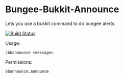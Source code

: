 Bungee-Bukkit-Announce
======================

Lets you use a bukkit command to do bungee alerts.

[![Build Status](http://ci.yawk.at/job/bbannounce/badge/icon)](http://ci.yawk.at/job/bbannounce/)

Usage:

```
/bbannounce <message>
```

Permissions:

```
bbannounce.announce
```
